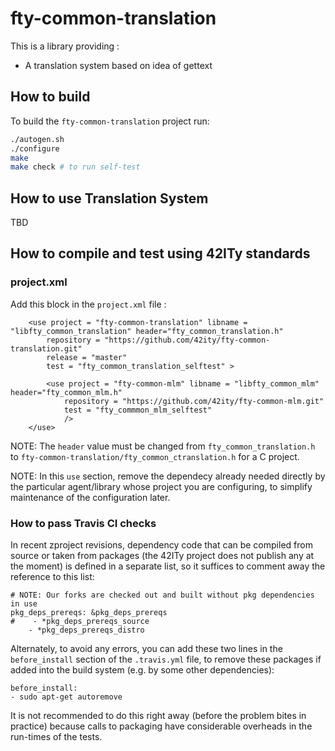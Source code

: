 # fty-common-translation

This is a library providing :
* A translation system based on idea of gettext

## How to build

To build the `fty-common-translation` project run:

```bash
./autogen.sh
./configure
make
make check # to run self-test
```

## How to use Translation System

TBD

## How to compile and test using 42ITy standards

### project.xml

Add this block in the `project.xml` file :

````
    <use project = "fty-common-translation" libname = "libfty_common_translation" header="fty_common_translation.h"
        repository = "https://github.com/42ity/fty-common-translation.git"
        release = "master"
        test = "fty_common_translation_selftest" >

        <use project = "fty-common-mlm" libname = "libfty_common_mlm" header="fty_common_mlm.h"
            repository = "https://github.com/42ity/fty-common-mlm.git"
            test = "fty_commmon_mlm_selftest"
            />
    </use>
````

NOTE: The `header` value must be changed from `fty_common_translation.h` to
`fty-common-translation/fty_common_ctranslation.h` for a C project.

NOTE: In this `use` section, remove the dependecy already needed directly
by the particular agent/library whose project you are configuring, to
simplify maintenance of the configuration later.

### How to pass Travis CI checks

In recent zproject revisions, dependency code that can be compiled from
source or taken from packages (the 42ITy project does not publish any at
the moment) is defined in a separate list, so it suffices to comment away
the reference to this list:

````
# NOTE: Our forks are checked out and built without pkg dependencies in use
pkg_deps_prereqs: &pkg_deps_prereqs
#    - *pkg_deps_prereqs_source
    - *pkg_deps_prereqs_distro
````

Alternately, to avoid any errors, you can add these two lines in the
`before_install` section of the `.travis.yml` file, to remove these
packages if added into the build system (e.g. by some other dependencies):

````
before_install:
- sudo apt-get autoremove
````

It is not recommended to do this right away (before the problem bites in
practice) because calls to packaging have considerable overheads in the
run-times of the tests.
